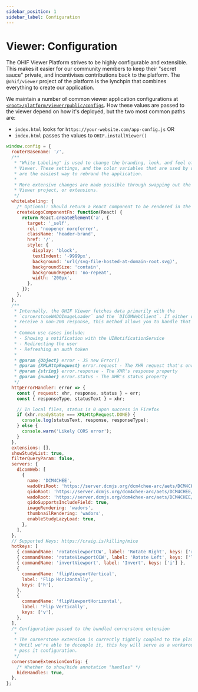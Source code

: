 ```yaml
---
sidebar_position: 1
sidebar_label: Configuration
---
```


# Viewer: Configuration

The OHIF Viewer Platform strives to be highly configurable and extensible. This
makes it easier for our community members to keep their "secret sauce" private,
and incentivises contributions back to the platform. The `@ohif/viewer` project
of the platform is the lynchpin that combines everything to create our
application.

We maintain a number of common viewer application configurations at
[`<root>/platform/viewer/public/configs`][config-dir]. How these values are
passed to the viewer depend on how it's deployed, but the two most common paths
are:

- `index.html` looks for `https://your-website.com/app-config.js` OR
- `index.html` passes the values to `OHIF.installViewer()`

```js
window.config = {
  routerBasename: '/',
  /**
   * "White Labeling" is used to change the branding, look, and feel of the OHIF
   * Viewer. These settings, and the color variables that are used by our components,
   * are the easiest way to rebrand the application.
   *
   * More extensive changes are made possible through swapping out the UI library,
   * Viewer project, or extensions.
   */
  whiteLabeling: {
    /* Optional: Should return a React component to be rendered in the "Logo" section of the application's Top Navigation bar */
    createLogoComponentFn: function(React) {
      return React.createElement('a', {
        target: '_self',
        rel: 'noopener noreferrer',
        className: 'header-brand',
        href: '/',
        style: {
          display: 'block',
          textIndent: '-9999px',
          background: 'url(/svg-file-hosted-at-domain-root.svg)',
          backgroundSize: 'contain',
          backgroundRepeat: 'no-repeat',
          width: '200px',
        },
      });
    },
  },
  /**
   * Internally, the OHIF Viewer fetches data primarily with the
   * `cornerstoneWADOImageLoader` and the `DICOMWebClient`. If either of these
   * receive a non-200 response, this method allows you to handle that error.
   *
   * Common use cases include:
   * - Showing a notification with the UINotificationService
   * - Redirecting the user
   * - Refreshing an auth token
   *
   * @param {Object} error - JS new Error()
   * @param {XMLHttpRequest} error.request - The XHR request that's onreadystate change triggered this callback
   * @param {string} error.response - The XHR's response property
   * @param {number} error.status - The XHR's status property
   */
  httpErrorHandler: error => {
    const { request: xhr, response, status } = err;
    const { responseType, statusText } = xhr;

    // In local files, status is 0 upon success in Firefox
    if (xhr.readyState === XMLHttpRequest.DONE) {
      console.log(statusText, response, responseType);
    } else {
      console.warn('Likely CORS error');
    }
  },
  extensions: [],
  showStudyList: true,
  filterQueryParam: false,
  servers: {
    dicomWeb: [
      {
        name: 'DCM4CHEE',
        wadoUriRoot: 'https://server.dcmjs.org/dcm4chee-arc/aets/DCM4CHEE/wado',
        qidoRoot: 'https://server.dcmjs.org/dcm4chee-arc/aets/DCM4CHEE/rs',
        wadoRoot: 'https://server.dcmjs.org/dcm4chee-arc/aets/DCM4CHEE/rs',
        qidoSupportsIncludeField: true,
        imageRendering: 'wadors',
        thumbnailRendering: 'wadors',
        enableStudyLazyLoad: true,
      },
    ],
  },
  // Supported Keys: https://craig.is/killing/mice
  hotkeys: [
    { commandName: 'rotateViewportCW', label: 'Rotate Right', keys: ['r'] },
    { commandName: 'rotateViewportCCW', label: 'Rotate Left', keys: ['l'] },
    { commandName: 'invertViewport', label: 'Invert', keys: ['i'] },
    {
      commandName: 'flipViewportVertical',
      label: 'Flip Horizontally',
      keys: ['h'],
    },
    {
      commandName: 'flipViewportHorizontal',
      label: 'Flip Vertically',
      keys: ['v'],
    },
  ],
  /* Configuration passed to the bundled cornerstone extension
   *
   * The cornerstone extension is currently tightly coupled to the platform.
   * Until we're able to decouple it, this key will serve as a workaround to
   * pass it configuration.
   */
  cornerstoneExtensionConfig: {
    /* Whether to show/hide annotation "handles" */
    hideHandles: true,
  },
};
```

<!--
  LINKS
-->

<!-- prettier-ignore-start -->
[config-dir]: https://github.com/OHIF/Viewers/tree/master/platform/viewer/public/config
<!-- prettier-ignore-end -->
